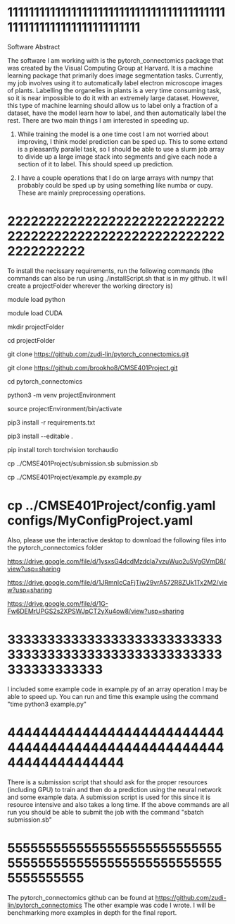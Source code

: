 111111111111111111111111111111111111111111111111111111111111111111
==================================================================
Software Abstract

The software I am working with is the pytorch_connectomics package that was created by the Visual Computing Group at Harvard. It is a machine learning package that primarily does image segmentation tasks. Currently, my job involves using it to automatically label electron microscope images of plants. Labelling the organelles in plants is a very time consuming task, so it is near impossible to do it with an extremely large dataset. However, this type of machine learning should allow us to label only a fraction of a dataset, have the model learn how to label, and then automatically label the rest. There are two main things I am interested in speeding up.

1) While training the model is a one time cost I am not worried about improving, I think model prediction can be sped up. This to some extend is a pleasantly parallel task, so I should be able to use a slurm job array to divide up a large image stack into segments and give each node a section of it to label. This should speed up prediction.

2) I have a couple operations that I do on large arrays with numpy that probably could be sped up by using something like numba or cupy. These are mainly preprocessing operations.


222222222222222222222222222222222222222222222222222222222222222222
==================================================================
To install the necissary requirements, run the following commands (the commands can also be run using ./installScript.sh that is in my github. It will create a projectFolder wherever the working directory is)


module load python

module load CUDA

mkdir projectFolder

cd projectFolder

git clone https://github.com/zudi-lin/pytorch_connectomics.git

git clone https://github.com/brookho8/CMSE401Project.git

cd pytorch_connectomics

python3 -m venv projectEnvironment

source projectEnvironment/bin/activate

pip3 install -r requirements.txt

pip3 install --editable .

pip install torch torchvision torchaudio

cp ../CMSE401Project/submission.sb submission.sb

cp ../CMSE401Project/example.py example.py

cp ../CMSE401Project/config.yaml configs/MyConfigProject.yaml
=====================================

Also, please use the interactive desktop to download the following files into the pytorch_connectomics folder


https://drive.google.com/file/d/1ysxsG4dcdMzdcIa7vzuWuo2u5VgGVmD8/view?usp=sharing

https://drive.google.com/file/d/1JRmnIcCaFjTiw29vrA572R8ZUk1Tx2M2/view?usp=sharing

https://drive.google.com/file/d/1G-Fw6DEMrUPGS2s2XPSWJpCT2yXu4ow8/view?usp=sharing



333333333333333333333333333333333333333333333333333333333333333333
==================================================================

I included some example code in example.py of an array operation I may be able to speed up. You can run and time this example using the command "time python3 example.py"


444444444444444444444444444444444444444444444444444444444444444444
==================================================================

There is a submission script that should ask for the proper resources (including GPU) to train and then do a prediction using the neural network and some example data. A submission script is used for this since it is resource intensive and also takes a long time. If the above commands are all run you should be able to submit the job with the command "sbatch submission.sb"


555555555555555555555555555555555555555555555555555555555555555555
==================================================================

The pytorch_connectomics github can be found at https://github.com/zudi-lin/pytorch_connectomics
The other example was code I wrote. I will be benchmarking more examples in depth for the final report.
